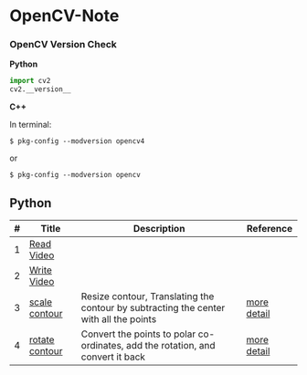 # OpenCV-Note

### OpenCV Version Check 

**Python**
```python
import cv2
cv2.__version__
```

**C++**

In terminal:
```console
$ pkg-config --modversion opencv4
```
or 
```console
$ pkg-config --modversion opencv
```

## Python

| # | Title | Description | Reference |
|---| ----- | ----------- | --------- |
|1| [Read Video](./python/read-video.py)|  | |
|2| [Write Video](./python/write-video.py)|  | |
|3| [scale contour](./python/contour/scale-contour.py)| Resize contour, Translating the contour by subtracting the center with all the points | [more detail](https://medium.com/analytics-vidhya/tutorial-how-to-scale-and-rotate-contours-in-opencv-using-python-f48be59c35a2) |
|4| [rotate contour](./python/contour/rotate-contour.py)| Convert the points to polar co-ordinates, add the rotation, and convert it back| [more detail](https://medium.com/analytics-vidhya/tutorial-how-to-scale-and-rotate-contours-in-opencv-using-python-f48be59c35a2) | 
